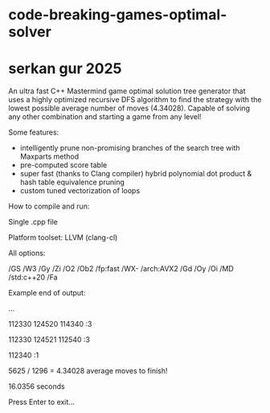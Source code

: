 # code-breaking-games-optimal-solver
# serkan gur 2025

An ultra fast C++ Mastermind game optimal solution tree generator that uses a highly optimized recursive DFS algorithm to find the strategy with the lowest possible average number of moves (4.34028). Capable of solving any other combination and starting a game from any level!

Some features:

- intelligently prune non-promising branches of the search tree with Maxparts method
- pre-computed score table
- super fast (thanks to Clang compiler) hybrid polynomial dot product & hash table equivalence pruning
- custom tuned vectorization of loops

How to compile and run:

Single .cpp file

Platform toolset: LLVM (clang-cl)

All options:

/GS /W3 /Gy /Zi /O2 /Ob2 /fp:fast /WX- /arch:AVX2 /Gd /Oy /Oi /MD /std:c++20 /Fa






Example end of output:

...

112330  124520  114340  :3

112330  124521  112540  :3

112340  :1

5625 / 1296 = 4.34028 average moves to finish!

16.0356 seconds

Press Enter to exit...
